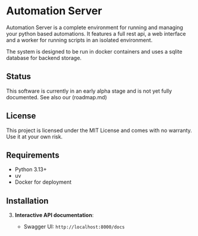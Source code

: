 # Automation Server

Automation Server is a complete environment for running and managing your python based automations. It features a full rest api, a web interface and a worker for running scripts in an isolated environment.

The system is designed to be run in docker containers and uses a sqlite database for backend storage.

## Status

This software is currently in an early alpha stage and is not yet fully documented. See also our (roadmap.md)

## License

This project is licensed under the MIT License and comes with no warranty. Use it at your own risk.

## Requirements

- Python 3.13+
- uv
- Docker for deployment

## Installation


3. **Interactive API documentation**:

    - Swagger UI: `http://localhost:8000/docs`


